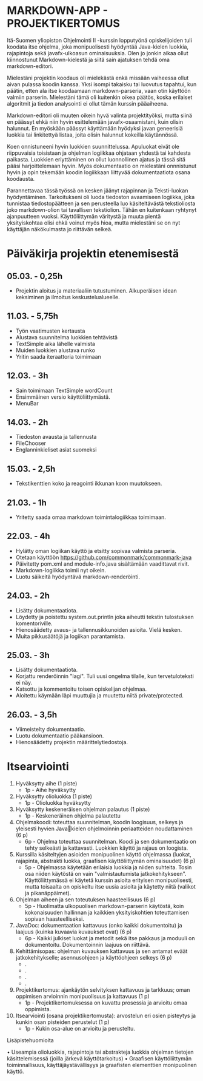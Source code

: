 # MARKDOWN-APP - PROJEKTIKERTOMUS

Itä-Suomen yliopiston Ohjelmointi II -kurssin lopputyönä opiskelijoiden tuli koodata itse ohjelma, 
joka monipuolisesti hyödyntää Java-kielen luokkia, rajapintoja sekä javafx-ulkoasun
ominaisuuksia. Olen jo jonkin aikaa ollut kiinnostunut Markdown-kielestä ja siitä sain ajatuksen
tehdä oma markdown-editori. 

Mielestäni projektin koodaus oli mielekästä enkä missään vaiheessa ollut aivan
pulassa koodin kanssa. Yksi isompi takaisku tai luovutus tapahtui, kun päätin,
etten ala itse koodaamaan markdown-parseria, vaan otin käyttöön valmiin parserin. 
Mielestäni tämä oli kuitenkin oikea päätös, koska erilaiset algoritmit ja tiedon
analysointi ei ollut tämän kurssin pääaiheena.

Markdown-editori oli muuten oikein hyvä valinta projektityöksi, mutta siinä en
päässyt ehkä niin hyvin esittelemään javafx-osaamistani, kuin olisin halunnut. 
En myöskään päässyt käyttämään hyödyksi javan geneerisiä luokkia tai linkitettyä
listaa, joita olisin halunnut kokeilla käytännössä.

Koen onnistuneeni hyvin luokkien suunnittelussa. Apuluokat eivät ole riippuvaisia toisistaan ja 
ohjelman logiikkaa ohjataan yhdestä tai kahdesta paikasta. Luokkien eriyttäminen on ollut 
luonnollinen ajatus ja tässä sitä pääsi harjoittelemaan hyvin. Myös dokumentaatio on mielestäni
onnnistunut hyvin ja opin tekemään koodin logiikkaan liittyvää dokumentaatiota osana koodausta.

Parannettavaa tässä työssä on kesken jäänyt rajapinnan ja Teksti-luokan hyödyntäminen. 
Tarkoitukseni oli luoda tiedoston avaamiseen logiikka, joka tunnistaa tiedostopäätteen ja 
sen perusteella luo käsiteltävästä tekstioliosta joko markdown-olion tai tavallisen tekstiolion. 
Tähän en kuitenkaan ryhtynyt ajanpuutteen vuoksi. Käyttöliittymän väritystä ja muuta pientä
yksityiskohtaa olisi ehkä voinut myös hioa, mutta mielestäni se on nyt käyttäjän näkökulmasta 
jo riittävän selkeä.

# Päiväkirja projektin etenemisestä

## 05.03. - 0,25h
- Projektin aloitus ja materiaaliin tutustuminen. Alkuperäisen idean keksiminen ja ilmoitus keskustelualueelle.

## 11.03. - 5,75h
- Työn vaatimusten kertausta
- Alustava suunnitelma luokkien tehtävistä
- TextSimple aika lähelle valmista
- Muiden luokkien alustava runko
- Yritin saada iteraattoria toimimaan

## 12.03. - 3h
- Sain toimimaan TextSimple wordCount
- Ensimmäinen versio käyttöliittymästä.
- MenuBar

## 14.03. - 2h
- Tiedoston avausta ja tallennusta
- FileChooser
- Englanninkieliset asiat suomeksi

## 15.03. - 2,5h
- Tekstikenttien koko ja reagointi ikkunan koon muutokseen.

## 21.03. - 1h
- Yritetty saada omaa markdown toimintalogiikkaa toimimaan.

## 22.03. - 4h
- Hylätty oman logiikan käyttö ja etsitty sopivaa valmista parseria.
- Otetaan käyttöön https://github.com/commonmark/commonmark-java
- Päivitetty pom.xml and module-info.java sisältämään vaadittavat rivit.
- Markdown-logiikka toimii nyt oikein.
- Luotu säikeitä hyödyntävä markdown-renderöinti.

## 24.03. - 2h
- Lisätty dokumentaatiota.
- Löydetty ja poistettu system.out.println joka aiheutti tekstin tulostuksen komentoriville.
- Hienosäädetty avaus- ja tallennusikkunoiden asioita. Vielä kesken.
- Muita pikkusäätöjä ja logiikan parantamista.

## 25.03. - 3h
- Lisätty dokumentaatiota.
- Korjattu renderöinnin "lagi". Tuli uusi ongelma tilalle, kun tervetuloteksti ei näy.
- Katsottu ja kommentoitu toisen opiskelijan ohjelmaa.
- Aloitettu käymään läpi muuttujia ja muutettu niitä private/protected.

## 26.03. - 3,5h
- Viimeistelty dokumentaatio.
- Luotu dokumentaatio pääkansioon.
- Hienosäädetty projektin määrittelytiedostoja.

# Itsearviointi

1. Hyväksytty aihe (1 piste)
   - 1p - Aihe hyväksytty
2. Hyväksytty olioluokka (1 piste)
   - 1p - Olioluokka hyväksytty
3. Hyväksytty keskeneräisen ohjelman palautus (1 piste)
   - 1p - Keskeneräinen ohjelma palautettu
4. Ohjelmakoodi: toteuttaa suunnitelman, koodin loogisuus, selkeys ja yleisesti hyvien Javakielen ohjelmoinnin periaatteiden noudattaminen (6 p)
   - 6p - Ohjelma toteuttaa suunnitelman. Koodi ja sen dokumentaatio on tehty selkeästi ja kattavasti. Luokkien käyttö ja rajaus on loogista.
5. Kurssilla käsiteltyjen asioiden monipuolinen käyttö ohjelmassa (luokat, rajapinta, abstrakti
   luokka, graafisen käyttöliittymän ominaisuudet) (6 p)
   - 5p - Ohjelmassa käytetään erilaisia luokkia ja niiden suhteita. Tosin osa niiden käytöstä on vain "valmistautumista jatkokehitykseen". Käyttöliittymässä ei käytetä kurssin asioita erityisen monipuolisesti, mutta toisaalta on opiskeltu itse uusia asioita ja käytetty niitä (valikot ja pikanäppäimet).
6. Ohjelman aiheen ja sen toteutuksen haasteellisuus (6 p)
   - 5p - Huolimatta ulkopuolisen markdown-parserin käytöstä, koin kokonaisuuden hallinnan ja kaikkien yksityiskohtien toteuttamisen sopivan haasteelliseksi.
7. JavaDoc: dokumentaation kattavuus (onko kaikki dokumentoitu) ja laajuus (kuinka kuvaavia
   kuvaukset ovat) (6 p)
   - 6p - Kaikki julkiset luokat ja metodit sekä itse pakkaus ja moduuli on dokumentoitu. Dokumentoinnin laajuus on riittävä.
8. Kehittämisopas: ohjelman kuvauksen kattavuus ja sen antamat eväät jatkokehitykselle;
   asennusohjeen ja käyttöohjeen selkeys (6 p)
   - .
   - .
   - .
   - .
9. Projektikertomus: ajankäytön selvityksen kattavuus ja tarkkuus; oman oppimisen arvioinnin
   monipuolisuus ja kattavuus (1 p)
   - 1p - Projektikertomuksessa on kuvattu prosessia ja arvioitu omaa oppimista.
10. Itsearviointi (osana projektikertomusta): arvostelun eri osien pisteytys ja kunkin osan
    pisteiden perustelut (1 p)
    - 1p - Kukin osa-alue on arvioitu ja perusteltu.

Lisäpistehuomioita

• Useampia olioluokkia, rajapintoja tai abstrakteja luokkia ohjelman tietojen käsittelemisessä
(joilla järkevä käyttötarkoitus)
• Graafisen käyttöliittymän toiminnallisuus, käyttäjäystävällisyys ja graafisten elementtien
monipuolinen käyttö. 
